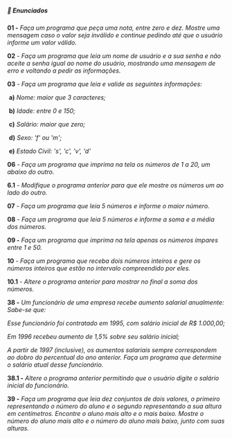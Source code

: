 ##### 	:repeat: Enunciados

**01 -** _Faça um programa que peça uma nota, entre zero e dez. Mostre uma mensagem caso o valor seja inválido e continue pedindo até que o usuário informe um valor válido._

**02** - _Faça um programa que leia um nome de usuário e a sua senha e não aceite a senha igual ao nome do usuário, mostrando uma mensagem de erro e voltando a pedir as informações._

**03** - _Faça um programa que leia e valide as seguintes informações:_

​		**a)** _Nome: maior que 3 caracteres;_

​		**b)** _Idade: entre 0 e 150;_

​		**c)** _Salário: maior que zero;_

​		**d)** _Sexo: 'f' ou 'm';_

​		**e)** _Estado Civil: 's', 'c', 'v', 'd'_

**06** - _Faça um programa que imprima na tela os números de 1 a 20, um abaixo do outro._

**6.1** - _Modifique o programa anterior para que ele mostre os números um ao lado do outro._

**07** - _Faça um programa que leia 5 números e informe o maior número._

**08** - _Faça um programa que leia 5 números e informe a soma e a média dos números._

**09 -** _Faça um programa que imprima na tela apenas os números ímpares entre 1 e 50._

**10** - _Faça um programa que receba dois números inteiros e gere os números inteiros que estão no intervalo compreendido por eles._

**10.1** - _Altere o programa anterior para mostrar no final a soma dos números._

**38 -** _Um funcionário de uma empresa recebe aumento salarial anualmente: Sabe-se que:_

_Esse funcionário foi contratado em 1995, com salário inicial de R$ 1.000,00;_

_Em 1996 recebeu aumento de 1,5% sobre seu salário inicial;_

_A partir de 1997 (inclusive), os aumentos salariais sempre correspondem ao dobro do percentual do ano anterior. Faça um programa que determine o salário atual desse funcionário._

**38.1 -** _Altere o programa anterior permitindo que o usuário digite o salário inicial do funcionário._

**39 -** _Faça um programa que leia dez conjuntos de dois valores, o primeiro representando o número do aluno e o segundo representando a sua altura em centímetros. Encontre o aluno mais alto e o mais baixo. Mostre o número do aluno mais alto e o número do aluno mais baixo, junto com suas alturas._

